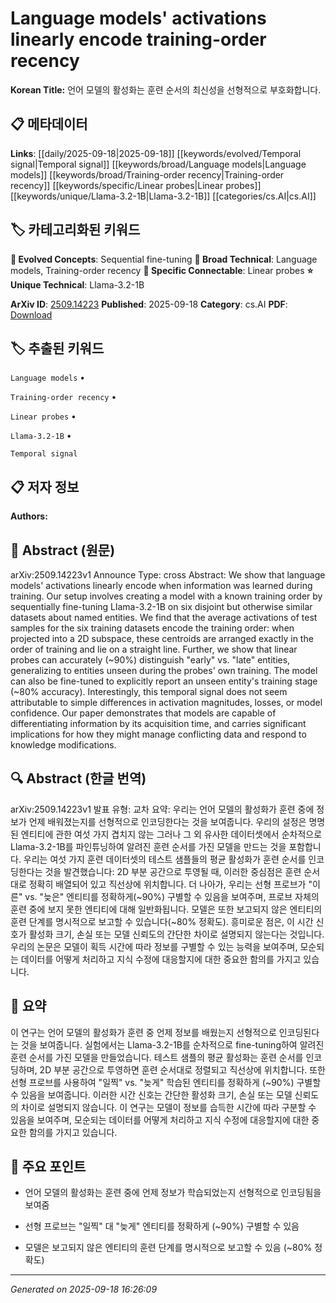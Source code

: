 
# Language models' activations linearly encode training-order recency

**Korean Title:** 언어 모델의 활성화는 훈련 순서의 최신성을 선형적으로 부호화합니다.

## 📋 메타데이터

**Links**: [[daily/2025-09-18|2025-09-18]] [[keywords/evolved/Temporal signal|Temporal signal]] [[keywords/broad/Language models|Language models]] [[keywords/broad/Training-order recency|Training-order recency]] [[keywords/specific/Linear probes|Linear probes]] [[keywords/unique/Llama-3.2-1B|Llama-3.2-1B]] [[categories/cs.AI|cs.AI]]

## 🏷️ 카테고리화된 키워드
**🚀 Evolved Concepts**: Sequential fine-tuning
**🔬 Broad Technical**: Language models, Training-order recency
**🔗 Specific Connectable**: Linear probes
**⭐ Unique Technical**: Llama-3.2-1B

**ArXiv ID**: [2509.14223](https://arxiv.org/abs/2509.14223)
**Published**: 2025-09-18
**Category**: cs.AI
**PDF**: [Download](https://arxiv.org/pdf/2509.14223.pdf)


## 🏷️ 추출된 키워드



`Language models` • 

`Training-order recency` • 

`Linear probes` • 

`Llama-3.2-1B` • 

`Temporal signal`



## 📋 저자 정보

**Authors:** 

## 📄 Abstract (원문)

arXiv:2509.14223v1 Announce Type: cross 
Abstract: We show that language models' activations linearly encode when information was learned during training. Our setup involves creating a model with a known training order by sequentially fine-tuning Llama-3.2-1B on six disjoint but otherwise similar datasets about named entities. We find that the average activations of test samples for the six training datasets encode the training order: when projected into a 2D subspace, these centroids are arranged exactly in the order of training and lie on a straight line. Further, we show that linear probes can accurately (~90%) distinguish "early" vs. "late" entities, generalizing to entities unseen during the probes' own training. The model can also be fine-tuned to explicitly report an unseen entity's training stage (~80% accuracy). Interestingly, this temporal signal does not seem attributable to simple differences in activation magnitudes, losses, or model confidence. Our paper demonstrates that models are capable of differentiating information by its acquisition time, and carries significant implications for how they might manage conflicting data and respond to knowledge modifications.

## 🔍 Abstract (한글 번역)

arXiv:2509.14223v1 발표 유형: 교차
요약: 우리는 언어 모델의 활성화가 훈련 중에 정보가 언제 배워졌는지를 선형적으로 인코딩한다는 것을 보여줍니다. 우리의 설정은 명명된 엔티티에 관한 여섯 가지 겹치지 않는 그러나 그 외 유사한 데이터셋에서 순차적으로 Llama-3.2-1B를 파인튜닝하여 알려진 훈련 순서를 가진 모델을 만드는 것을 포함합니다. 우리는 여섯 가지 훈련 데이터셋의 테스트 샘플들의 평균 활성화가 훈련 순서를 인코딩한다는 것을 발견했습니다: 2D 부분 공간으로 투영될 때, 이러한 중심점은 훈련 순서대로 정확히 배열되어 있고 직선상에 위치합니다. 더 나아가, 우리는 선형 프로브가 "이른" vs. "늦은" 엔티티를 정확하게(~90%) 구별할 수 있음을 보여주며, 프로브 자체의 훈련 중에 보지 못한 엔티티에 대해 일반화됩니다. 모델은 또한 보고되지 않은 엔티티의 훈련 단계를 명시적으로 보고할 수 있습니다(~80% 정확도). 흥미로운 점은, 이 시간 신호가 활성화 크기, 손실 또는 모델 신뢰도의 간단한 차이로 설명되지 않는다는 것입니다. 우리의 논문은 모델이 획득 시간에 따라 정보를 구별할 수 있는 능력을 보여주며, 모순되는 데이터를 어떻게 처리하고 지식 수정에 대응할지에 대한 중요한 함의를 가지고 있습니다.

## 📝 요약

이 연구는 언어 모델의 활성화가 훈련 중 언제 정보를 배웠는지 선형적으로 인코딩된다는 것을 보여줍니다. 실험에서는 Llama-3.2-1B를 순차적으로 fine-tuning하여 알려진 훈련 순서를 가진 모델을 만들었습니다. 테스트 샘플의 평균 활성화는 훈련 순서를 인코딩하며, 2D 부분 공간으로 투영하면 훈련 순서대로 정렬되고 직선상에 위치합니다. 또한 선형 프로브를 사용하여 "일찍" vs. "늦게" 학습된 엔티티를 정확하게 (~90%) 구별할 수 있음을 보여줍니다. 이러한 시간 신호는 간단한 활성화 크기, 손실 또는 모델 신뢰도의 차이로 설명되지 않습니다. 이 연구는 모델이 정보를 습득한 시간에 따라 구분할 수 있음을 보여주며, 모순되는 데이터를 어떻게 처리하고 지식 수정에 대응할지에 대한 중요한 함의를 가지고 있습니다.

## 🎯 주요 포인트


- 언어 모델의 활성화는 훈련 중에 언제 정보가 학습되었는지 선형적으로 인코딩됨을 보여줌

- 선형 프로브는 "일찍" 대 "늦게" 엔티티를 정확하게 (~90%) 구별할 수 있음

- 모델은 보고되지 않은 엔티티의 훈련 단계를 명시적으로 보고할 수 있음 (~80% 정확도)


---

*Generated on 2025-09-18 16:26:09*